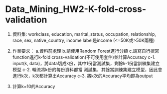# Data_Mining_HW2-K-fold-cross-validation

1. 資料集: workclass, education, marital_status, occupation, relationship, race, sex, native_country, income
   label是income (<=50K或>50K兩種)
2. 作業要求：
        a.資料前處理
        b.請使用Random Forest進行分類
        c.請寫自行撰寫function進行k-fold cross-validation(不可使用套件)並計算Accuracy
            c-1. input(k, data)，將data切成k份，其中1份當測試集，剩餘k-1份當訓練集建立模型
            c-2. 輪流將k份的每份資料都當 測試集，其餘當訓練集建立模型，因此會進行k次，k次都計算出Accuracy
            c-3. 將k次的Accuracy平均即為output
  
3. 計算k=10的Accuracy
